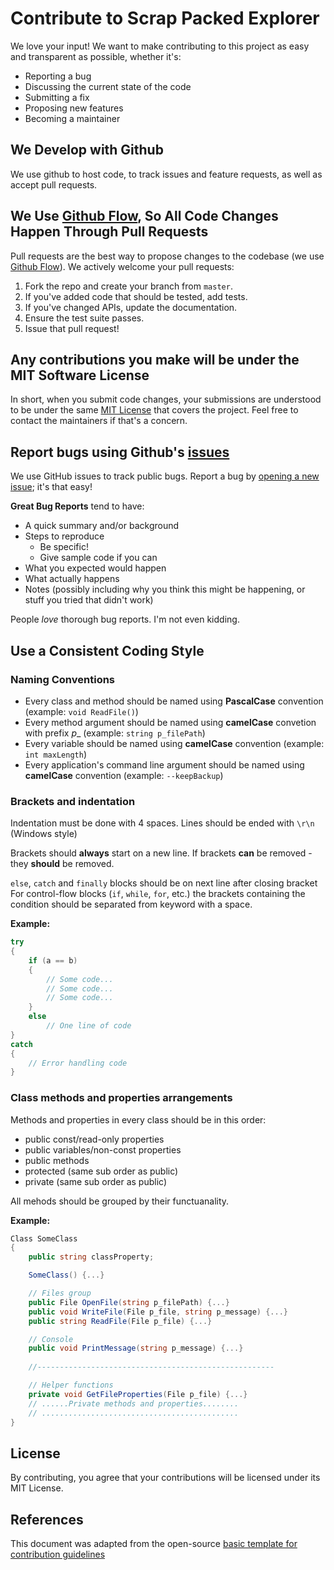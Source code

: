 Contribute to Scrap Packed Explorer
=====================
We love your input! We want to make contributing to this project as easy and transparent as possible, whether it's:

- Reporting a bug
- Discussing the current state of the code
- Submitting a fix
- Proposing new features
- Becoming a maintainer

## We Develop with Github
We use github to host code, to track issues and feature requests, as well as accept pull requests.

## We Use [Github Flow][githubflow], So All Code Changes Happen Through Pull Requests
Pull requests are the best way to propose changes to the codebase (we use [Github Flow][githubflow]). We actively welcome your pull requests:

1. Fork the repo and create your branch from `master`.
2. If you've added code that should be tested, add tests.
3. If you've changed APIs, update the documentation.
4. Ensure the test suite passes.
5. Issue that pull request!

## Any contributions you make will be under the MIT Software License
In short, when you submit code changes, your submissions are understood to be under the same [MIT License](http://choosealicense.com/licenses/mit/) that covers the project. Feel free to contact the maintainers if that's a concern.

## Report bugs using Github's [issues](https://github.com/romibi/Scrap-Packed-Explorer/issues)
We use GitHub issues to track public bugs. Report a bug by [opening a new issue](https://github.com/romibi/Scrap-Packed-Explorer/issues/new); it's that easy!

**Great Bug Reports** tend to have:

- A quick summary and/or background
- Steps to reproduce
  - Be specific!
  - Give sample code if you can
- What you expected would happen
- What actually happens
- Notes (possibly including why you think this might be happening, or stuff you tried that didn't work)

People *love* thorough bug reports. I'm not even kidding.

## Use a Consistent Coding Style

### Naming Conventions
* Every class and method should be named using **PascalCase** convention (example: `void ReadFile()`)
* Every method argument should be named using **camelCase** convetion with prefix _p__ (example: `string p_filePath`)
* Every variable should be named using **camelCase** convention (example: `int maxLength`)
* Every application's command line argument should be named using **camelCase** convention (example: `--keepBackup`)
<!-- TODO: change args to kebab-case? (--keep-backup) -->

### Brackets and indentation
Indentation must be done with 4 spaces. Lines should be ended with `\r\n` (Windows style)

Brackets should **always** start on a new line. If brackets **can** be removed - they **should** be removed.

`else`, `catch` and `finally` blocks should be on next line after closing bracket
For control-flow blocks (`if`, `while`, `for`, etc.) the brackets containing the condition should be separated from keyword with a space.

**Example:**
```c#
try
{
    if (a == b)
    {
        // Some code...
        // Some code...
        // Some code...
    }
    else
        // One line of code
}
catch
{
    // Error handling code
}
```

### Class methods and properties arrangements
Methods and properties in every class should be in this order:

- public const/read-only properties
- public variables/non-const properties
- public methods
- protected (same sub order as public)
- private (same sub order as public)

All mehods should be grouped by their functuanality. 
<!-- TODO: XML documentation? -->

**Example:**
```c#
Class SomeClass
{
    public string classProperty;

    SomeClass() {...}

    // Files group
    public File OpenFile(string p_filePath) {...}
    public void WriteFile(File p_file, string p_message) {...}
    public string ReadFile(File p_file) {...}

    // Console
    public void PrintMessage(string p_message) {...}
    
    //-----------------------------------------------------

    // Helper functions
    private void GetFileProperties(File p_file) {...}
    // ......Private methods and properties........
    // ............................................
}
```

## License
By contributing, you agree that your contributions will be licensed under its MIT License.

## References
This document was adapted from the open-source [basic template for contribution guidelines](https://gist.github.com/briandk/3d2e8b3ec8daf5a27a62)

[githubflow]: https://docs.github.com/en/get-started/quickstart/github-flow